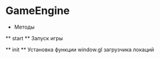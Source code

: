# GameEngine
* Методы

** start **
Запуск игры

** init **
Установка функции window.gl загрузчика локаций

